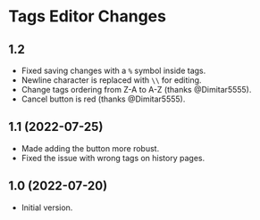 # Tags Editor Changes

## 1.2

* Fixed saving changes with a `%` symbol inside tags.
* Newline character is replaced with `\\` for editing.
* Change tags ordering from Z-A to A-Z (thanks @Dimitar5555).
* Cancel button is red (thanks @Dimitar5555).

## 1.1 (2022-07-25)

* Made adding the button more robust.
* Fixed the issue with wrong tags on history pages.

## 1.0 (2022-07-20)

* Initial version.
